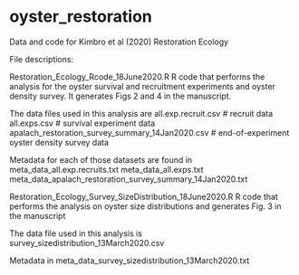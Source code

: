 # oyster_restoration
Data and code for Kimbro et al (2020) Restoration Ecology

File descriptions:

Restoration_Ecology_Rcode_18June2020.R 
R code that performs the analysis for the oyster survival and recruitment experiments and oyster density survey. It generates Figs 2 and 4 in the manuscript.

The data files used in this analysis are
all.exp.recruit.csv # recruit data
all.exps.csv # survival experiment data
apalach_restoration_survey_summary_14Jan2020.csv # end-of-experiment oyster density survey data

Metadata for each of those datasets are found in
meta_data_all.exp.recruits.txt
meta_data_all.exps.txt
meta_data_apalach_restoration_survey_summary_14Jan2020.txt

Restoration_Ecology_Survey_SizeDistribution_18June2020.R 
R code that performs the analysis on oyster size distributions and generates Fig. 3 in the manuscript

The data file used in this analysis is
survey_sizedistribution_13March2020.csv

Metadata in
meta_data_survey_sizedistribution_13March2020.txt
